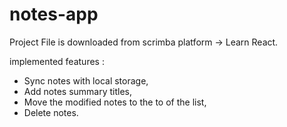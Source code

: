 # notes-app

Project File is downloaded from scrimba platform -> Learn React.

implemented features : 
* Sync notes with local storage,
* Add notes summary titles,
* Move the modified notes to the to of the list,
* Delete notes.
